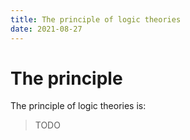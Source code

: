 ```yaml
---
title: The principle of logic theories
date: 2021-08-27
---
```


# The principle

The principle of logic theories is:

> TODO
